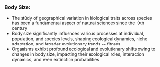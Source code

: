 ### Body Size:
- The stŭdy of geographical variation in biological traits across species has been a fundamental aspect of natural sciences since the 19th century
- Body size significantly influences various processes at individual, population, and species levels, shaping ecological dynamics, niche adaptation, and broader evolutionary trends -- fitness
- Organisms exhibit profound ecological and evolutionary shifts owing to changes in body size, impacting their ecological roles, interaction dynamics, and even extinction probabilities